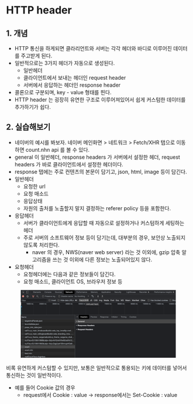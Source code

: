 # HTTP header

## 1. 개념&#x20;

* HTTP 통신을 하게되면 클라리언트와 서버는 각각 헤더와 바디로 이루어진 데이터를 주고받게 된다.&#x20;
* 일반적으로는 3가지 헤더가 자동으로 생성된다.&#x20;
  * 일반헤더&#x20;
  * 클라이언트에서 보내는 헤더인 request header&#x20;
  * 서버에서 응답하는 헤더인 response header&#x20;
* 콜론으로 구분되며, key - value 형태를 띈다. &#x20;
* HTTP header 는 굉장히 유연한 구조로 이루어져있어서 쉽게 커스텀한 데이터를 추가하기가 쉽다.&#x20;

## 2. 실습해보기&#x20;

* 네이버의 예시를 봐보자. 네이버 메인화면 > 네트워크 > Fetch/XHR 탭으로 이동하면 count.nhn api 를 볼 수 있다.&#x20;
* general 이 일반헤더, response headers 가 서버에서 설정한 헤더, request headers 가 바로 클라이언트에서 설정한 헤더이다.&#x20;
* response 탭에는 주로 컨텐츠의 본문이 담기고, json, html, image 등이 담긴다.&#x20;
* 일반헤더&#x20;
  * 요청한 url&#x20;
  * 요청 매소드&#x20;
  * 응답상태&#x20;
  * 자원의 출처를 노출할지 말지 결정하는 referer policy 등을 포함한다.&#x20;
* 응답헤더&#x20;
  * 서버가 클라이언트에게 응답할 때 자동으로 설정하거나 커스텀하게 세팅하는 헤더&#x20;
  * 주로 서버의 소프트웨어 정보 등이 담기는데, 대부분의 경우, 보안상 노출되지 않도록 처리한다.&#x20;
    * naver 의 경우, NWS(naver web server) 라는 것 이외에, gzip 압축 알고리즘을 쓰는 것 이외에 다른 정보는 노출되어있지 않다.&#x20;
* 요청헤더&#x20;
  * 요청헤더에는 다음과 같은 정보들이 담긴다.&#x20;
  * 요청 매소드, 클라이언트 OS, 브라우저 정보 등&#x20;

<figure><img src="../../.gitbook/assets/image (1).png" alt=""><figcaption></figcaption></figure>



비록 유연하게 커스텀할 수 있지만, 보통은 일반적으로 통용되는 키에 데이터를 넣어서 통신하는 것이 일반적이다.&#x20;

* 예를 들어 Cookie 값의 경우
  * request에서 Cookie : value -> response에서는 Set-Cookie : value&#x20;


